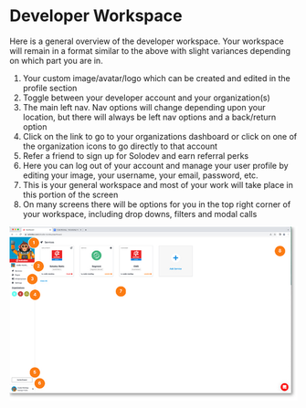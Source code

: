 
# Developer Workspace



Here is a general overview of the developer workspace. Your workspace will remain in a format similar to the above with slight variances depending on which part you are in.
1. Your custom image/avatar/logo which can be created and edited in the profile section
2. Toggle between your developer account and your organization(s)
3. The main left nav. Nav options will change depending upon your location, but there will always be left nav options and a back/return option
4. Click on the link to go to your organizations dashboard or click on one of the organization icons to go directly to that account
5. Refer a friend to sign up for Solodev and earn referral perks
6. Here you can log out of your account and manage your user profile by editing your image, your username, your email, password, etc.
7. This is your general workspace and most of your work will take place in this portion of the screen
8. On many screens there will be options for you in the top right corner of your workspace, including drop downs, filters and modal calls

<a href="2-acct-dashboard-lg.jpg" target="_blank"><img src="2-acct-dashboard.jpg" style="margin: auto; display: block"></a>



